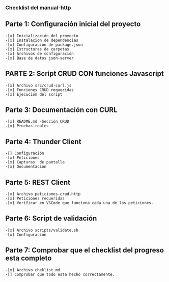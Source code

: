 ### Checklist del manual-http

## Parte 1: Configuración inicial del proyecto
    
    -[x] Inicialización del proyecto
    -[x] Instalacion de dependencias
    -[x] Configuración de package.json
    -[x] Estructuras de carpetas
    -[x] Archivos de configuración
    -[x] Base de datos json-server

## PARTE 2: Script CRUD CON funciones Javascript

    -[x] Archivo src/crud-curl.js
    -[x] Funciones CRUD requeridas
    -[x] Ejecución del script

## Parte 3: Documentación con CURL

    -[x] README.md -Sección CRUD
    -[x] Pruebas reales

## Parte 4: Thunder Client

    -[] Configuración
    -[x] Peticiones
    -[x] Capturas  de pantalla
    -[x] Documentación

## Parte 5: REST Client

    -[x] Archivo peticiones-crud.http
    -[x] Peticiones requeridas
    -[x] Verificar en VSCode que funciona cada una de las peticiones.

## Parte 6: Script de validación

    -[x] Archivo scripts/validate.sh
    -[x] Configuración

## Parte 7: Comprobar que el checklist del progreso esta completo

    -[x] Archivo cheklist.md
    -[] Comprobar que todo esta hecho correctamente.



